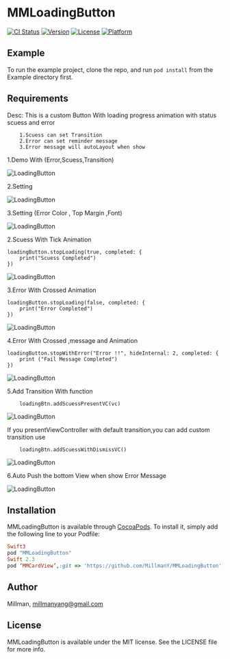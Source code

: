 # MMLoadingButton

[![CI Status](http://img.shields.io/travis/Millman/MMLoadingButton.svg?style=flat)](https://travis-ci.org/Millman/MMLoadingButton)
[![Version](https://img.shields.io/cocoapods/v/MMLoadingButton.svg?style=flat)](http://cocoapods.org/pods/MMLoadingButton)
[![License](https://img.shields.io/cocoapods/l/MMLoadingButton.svg?style=flat)](http://cocoapods.org/pods/MMLoadingButton)
[![Platform](https://img.shields.io/cocoapods/p/MMLoadingButton.svg?style=flat)](http://cocoapods.org/pods/MMLoadingButton)

## Example

To run the example project, clone the repo, and run `pod install` from the Example directory first.

## Requirements
Desc: This is a custom Button With loading progress animation with status scuess and error

        1.Scuess can set Transition
        2.Error can set reminder message
        3.Error message will autoLayout when show

1.Demo With (Error,Scuess,Transition)

![LoadingButton](https://github.com/MillmanY/MMLoadingButton/blob/master/DemoGif/demo.gif)

2.Setting

![LoadingButton](https://github.com/MillmanY/MMLoadingButton/blob/master/DemoGif/setting.png)

3.Setting (Error Color , Top Margin ,Font)

![LoadingButton](https://github.com/MillmanY/MMLoadingButton/blob/master/DemoGif/settingInfo.png)


2.Scuess With Tick Animation

    loadingButton.stopLoading(true, completed: {
        print("Scuess Completed")
    })
    
![LoadingButton](https://github.com/MillmanY/MMLoadingButton/blob/master/DemoGif/secondDemo.gif)

3.Error With Crossed Animation

    loadingButton.stopLoading(false, completed: {
        print("Error Completed")
    })

![LoadingButton](https://github.com/MillmanY/MMLoadingButton/blob/master/DemoGif/thirdDemo.gif)

4.Error With Crossed ,message and Animation

    loadingButton.stopWithError("Error !!", hideInternal: 2, completed: {
        print ("Fail Message Completed")
    })

![LoadingButton](https://github.com/MillmanY/MMLoadingButton/blob/master/DemoGif/fourDemo.gif)


5.Add Transition With function

        loadingBtn.addScuessPresentVC(vc)

![LoadingButton](https://github.com/MillmanY/MMLoadingButton/blob/master/DemoGif/fiveDemo.gif)

If you presentViewController with default transition,you can add custom transition use

        loadingBtn.addScuessWithDismissVC()

![LoadingButton](https://github.com/MillmanY/MMLoadingButton/blob/master/DemoGif/sixDemo.gif)


6.Auto Push the bottom View when show Error Message

![LoadingButton](https://github.com/MillmanY/MMLoadingButton/blob/master/DemoGif/demoPush.gif)

## Installation

MMLoadingButton is available through [CocoaPods](http://cocoapods.org). To install
it, simply add the following line to your Podfile:

```ruby
Swift3
pod "MMLoadingButton"
Swift 2.3
pod ‘MMCardView’,:git => 'https://github.com/MillmanY/MMLoadingButton', :branch => ‘Swift2’

```

## Author

Millman, millmanyang@gmail.com

## License

MMLoadingButton is available under the MIT license. See the LICENSE file for more info.
